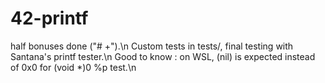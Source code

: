 # 42-printf

half bonuses done ("# +").\n
Custom tests in tests/, final testing with Santana's printf tester.\n
Good to know : on WSL, (nil) is expected instead of 0x0 for (void *)0 %p test.\n
